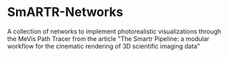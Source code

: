# SmARTR-Networks
A collection of networks to implement photorealistic visualizations through the MeVis Path Tracer from the article "The Smartr Pipeline: a modular workflow for the cinematic rendering of 3D scientific imaging data"

